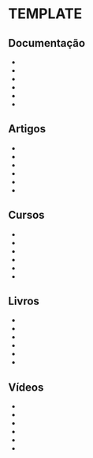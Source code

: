 # TEMPLATE

## Documentação

- []()
- []()
- []()
- []()
- []()
- []()


## Artigos

- []()
- []()
- []()
- []()
- []()
- []()


## Cursos

- []()
- []()
- []()
- []()
- []()
- []()


## Livros

- []()
- []()
- []()
- []()
- []()
- []()


## Vídeos

- []()
- []()
- []()
- []()
- []()
- []()
